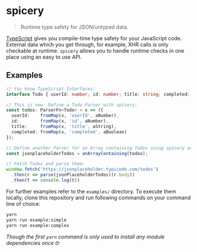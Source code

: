 # spicery

> Runtime type safety for JSON/untyped data.

[TypeScript](https://www.typescriptlang.org/) gives you compile-time type safety for your JavaScript code. External data which you get through, for example, XHR calls is only checkable at runtime. `spicery` allows you to handle runtime checks in one place using an easy to use API.

## Examples

```typescript
// You know TypeScript Interfaces:
interface Todo { userId: number; id: number; title: string; completed: boolean; }

// This is new: Define a Todo Parser with spicery:
const todos: ParserFn<Todo> = x => ({
  userId:    fromMap(x, 'userId', aNumber),
  id:        fromMap(x, 'id', aNumber),
  title:     fromMap(x, 'title', aString),
  completed: fromMap(x, 'completed', aBoolean)
});

// Define another Parser for an Array containing Todos using spicery array parser:
const jsonplaceholderTodos = anArrayContaining(todos);

// Fetch Todos and parse them:
window.fetch('https://jsonplaceholder.typicode.com/todos')
  .then(r => parse(jsonPlaceholderTodos)(r.body))
  .then(t => console.log(t))
```

For further examples refer to the `examples/` directory. To execute them locally, clone this repository and run following commands on your command line of choice:

```bash
yarn
yarn run example:simple
yarn run example:complex
```

*Though the first `yarn` command is only used to install any module dependencies once* 🤓
